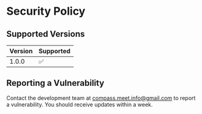# Security Policy

## Supported Versions

| Version | Supported          |
| ------- | ------------------ |
| 1.0.0   | :white_check_mark: |

## Reporting a Vulnerability

Contact the development team at compass.meet.info@gmail.com to report a vulnerability. You should receive updates within a week.

